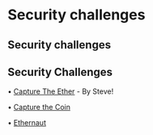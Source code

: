 # Security challenges

## Security challenges

## Security Challenges

• [Capture The Ether](https://capturetheether.com/) - By Steve!

• [Capture the Coin](https://capturethecoin.org/)

• [Ethernaut](https://ethernaut.openzeppelin.com/)

